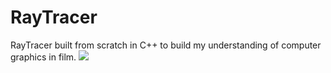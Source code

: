 # RayTracer
RayTracer built from scratch in C++ to build my understanding of computer graphics in film. 
![](/imgs/cover.ppm)
